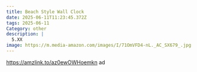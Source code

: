 ```yaml
---
title: Beach Style Wall Clock
date: 2025-06-11T11:23:45.372Z
tags: 2025-06-11
Category: other
description: |
  5.XX
image: https://m.media-amazon.com/images/I/71OmVFD4-nL._AC_SX679_.jpg
---
```

https://amzlink.to/az0ewOWHoemkn   ad